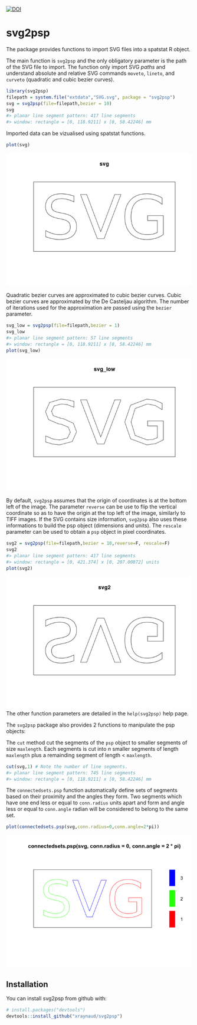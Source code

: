 
[![DOI](https://zenodo.org/badge/119565008.svg)](https://zenodo.org/badge/latestdoi/119565008)

svg2psp
=======

The package provides functions to import SVG files into a spatstat R object.

The main function is `svg2psp` and the only obligatory parameter is the path of the SVG file to import. The function only import SVG *paths* and understand absolute and relative SVG commands `moveto`, `lineto`, and `curveto` (quadratic and cubic bezier curves).

``` r
library(svg2psp)
filepath = system.file("extdata","SVG.svg", package = "svg2psp")
svg = svg2psp(file=filepath,bezier = 10)
svg
#> planar line segment pattern: 417 line segments
#> window: rectangle = [0, 118.9211] x [0, 58.42246] mm
```

Imported data can be vizualised using spatstat functions.

``` r
plot(svg)
```

![](README/README-plot-1.png)

Quadratic bezier curves are approximated to cubic bezier curves. Cubic bezier curves are approximated by the De Casteljau algorithm. The number of iterations used for the approximation are passed using the `bezier` parameter.

``` r
svg_low = svg2psp(file=filepath,bezier = 1)
svg_low
#> planar line segment pattern: 57 line segments
#> window: rectangle = [0, 118.9211] x [0, 58.42246] mm
plot(svg_low)
```

![](README/README-lowres-1.png)

By default, `svg2psp` assumes that the origin of coordinates is at the bottom left of the image. The parameter `reverse` can be use to flip the vertical coordinate so as to have the origin at the top left of the image, similarly to TIFF images. If the SVG contains size information, `svg2psp` also uses these informations to build the psp object (dimensions and units). The `rescale` parameter can be used to obtain a `psp` object in pixel coordinates.

``` r
svg2 = svg2psp(file=filepath,bezier = 10,reverse=F, rescale=F)
svg2
#> planar line segment pattern: 417 line segments
#> window: rectangle = [0, 421.374] x [0, 207.00872] units
plot(svg2)
```

![](README/README-flip-1.png) The other function parameters are detailed in the `help(svg2psp)` help page.

The `svg2psp` package also provides 2 functions to manipulate the psp objects:

The `cut` method cut the segments of the `psp` object to smaller segments of size `maxlength`. Each segments is cut into *n* smaller segments of length `maxlength` plus a remainding segment of length &lt; `maxlength`.

``` r
cut(svg,1) # Note the number of line segments.
#> planar line segment pattern: 745 line segments
#> window: rectangle = [0, 118.9211] x [0, 58.42246] mm
```

The `connectedsets.psp` function automatically define sets of segments based on their proximity and the angles they form. Two segments which have one end less or equal to `conn.radius` units apart and form and angle less or equal to `conn.angle` radian will be considered to belong to the same set.

``` r
plot(connectedsets.psp(svg,conn.radius=0,conn.angle=2*pi))
```

![](README/README-connected-1.png)

Installation
------------

You can install svg2psp from github with:

``` r
# install.packages("devtools")
devtools::install_github("xraynaud/svg2psp")
```
